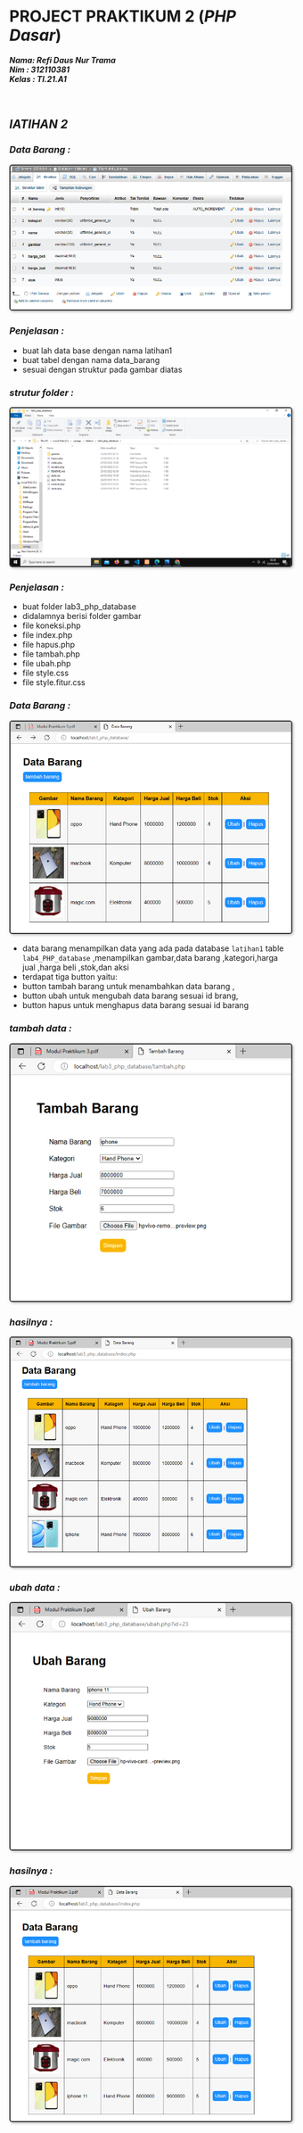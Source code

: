 # PROJECT PRAKTIKUM 2 (_PHP Dasar_)

**_Nama: Refi Daus Nur Trama_** <br/>
**_Nim : 312110381_** <br/>
**_Kelas : TI.21.A1_** <br/>

<br/>

## **_lATIHAN 2_**

### _Data Barang :_

<img src="lab4_PHP_database/gambar/dataBase.png" style="border: 2px solid #333; border-radius: 5px; box-shadow: 2px 2px 4px #00000040">

### _Penjelasan :_

- buat lah data base dengan nama latihan1
- buat tabel dengan nama data_barang
- sesuai dengan struktur pada gambar diatas

### _strutur folder :_

<img src="lab4_PHP_database/gambar/struktur-folder.png" style="border: 2px solid #333; border-radius: 5px; box-shadow: 2px 2px 4px #00000040">

### _Penjelasan :_

- buat folder lab3_php_database
- didalamnya berisi folder gambar
- file koneksi.php
- file index.php
- file hapus.php
- file tambah.php
- file ubah.php
- file style.css
- file style.fitur.css


### _Data Barang :_

<img src="lab4_PHP_database/gambar/data-barang.png" style="border: 2px solid #333; border-radius: 5px; box-shadow: 2px 2px 4px #00000040">

- data barang menampilkan data yang ada pada database `latihan1` table `lab4_PHP_database` ,menampilkan gambar,data barang ,kategori,harga jual ,harga beli ,stok,dan aksi
- terdapat tiga button yaitu:
- button tambah barang untuk menambahkan data barang ,
- button ubah untuk mengubah data barang sesuai id brang,
- button hapus untuk menghapus data barang sesuai id barang
### _tambah data :_

<img src="lab4_PHP_database/gambar/tambah.png" style="border: 2px solid #333; border-radius: 5px; box-shadow: 2px 2px 4px #00000040">

### _hasilnya :_

<img src="lab4_PHP_database/gambar/hasilTambah.png" style="border: 2px solid #333; border-radius: 5px; box-shadow: 2px 2px 4px #00000040">

### _ubah data :_

<img src="lab4_PHP_database/gambar/ubah.png" style="border: 2px solid #333; border-radius: 5px; box-shadow: 2px 2px 4px #00000040">

### _hasilnya :_

<img src="lab4_PHP_database/gambar/hasilUbah.png" style="border: 2px solid #333; border-radius: 5px; box-shadow: 2px 2px 4px #00000040">
